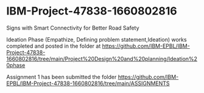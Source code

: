# IBM-Project-47838-1660802816
Signs with Smart Connectivity for Better Road Safety

Ideation Phase (Empathize, Defining problem statement,Ideation) works completed and posted in the folder at https://github.com/IBM-EPBL/IBM-Project-47838-1660802816/tree/main/Project%20Design%20and%20planning/Ideation%20phase

Assignment 1 has been submitted  the folder https://github.com/IBM-EPBL/IBM-Project-47838-1660802816/tree/main/ASSIGNMENTS

